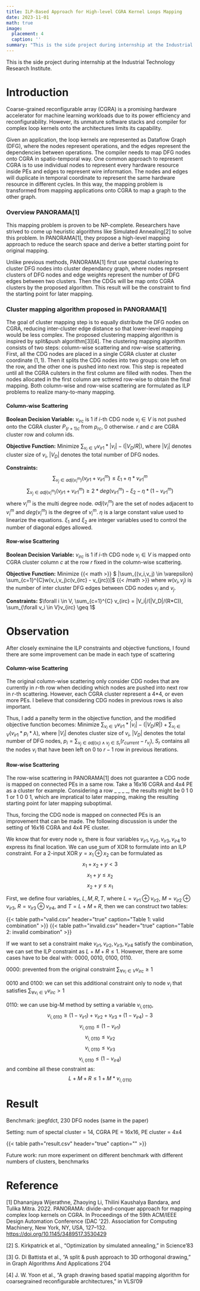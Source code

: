 ```yaml
---
title: ILP-Based Approach for High-level CGRA Kernel Loops Mapping  
date: 2023-11-01
math: true
image:
  placement: 4
  caption: ''
summary: "This is the side project during internship at the Industrial Technology Research Institute."
---
```

This is the side project during internship at the Industrial Technology Research Institute. 
<!-- When researching on CGRA mapping problem, I happened to read PANORAMA[1] and found some improvement could be made in the integer-linear programming (ILP) problem defined in the paper.   -->

# Introduction
Coarse-grained reconfigurable array (CGRA) is a promising hardware accelerator for machine learning workloads due to its power efficiency and reconfigurability. However, its unmature software stacks and compiler for complex loop kernels onto the architectures limits its capability. 

Given an application, the loop kernels are represented as Dataflow Graph (DFG), where the nodes represent operations, and the edges represent the dependencies between operations. The compiler needs to map DFG nodes onto CGRA in spatio-temporal way. One common approach to represent CGRA is to use individual nodes to represent every hardware resource inside PEs and edges to represent wire information. The nodes and edges will duplicate in temporal coordinate to represent the same hardware resource in different cycles. In this way, the mapping problem is transformed from mapping applications onto CGRA to map a graph to the other graph. 

### Overview PANORAMA[1]
This mapping problem is proven to be NP-complete. Researchers have strived to come up heuristic algorithms like Simulated Annealing[2] to solve this problem. In PANORAMA[1], they propose a high-level mapping approach to reduce the search space and derive a better starting point for original mapping.

Unlike previous methods, PANORAMA[1] first use spectal clustering to cluster DFG nodes into cluster dependancy graph, where nodes represent clusters of DFG nodes and edge weights represent the number of DFG edges between two clusters. Then the CDGs will be map onto CGRA clusters by the proposed algorithm. This result will be the constraint to find the starting point for later mapping. 

### Cluster mapping algorithm proposed in PANORAMA[1]
The goal of cluster mapping step is to equally distribute the DFG nodes on CGRA, reducing inter-cluster edge distance so that lower-level mapping would be less complex. The proposed clustering mapping algorithm is inspired by split&push algorithm[3][4]. The clustering mapping algorithm consists of two steps: column-wise scattering and row-wise scattering. First, all the CDG nodes are placed in a single CGRA cluster at cluster coordinate $(1,1)$. Then it splits the CDG nodes into two groups: one left on the row, and the other one is pushed into next row. This step is repeated until all the CGRA culsters in the first column are filled with nodes. 
Then the nodes allocated in the first column are scttered row-wise to obtain the final mapping. Both column-wise and row-wise scattering are formulated as ILP problems to realize many-to-many mapping. 

#### Column-wise Scattering 

**Boolean Decision Variable:** $v_{irc}$ is 1 if $i$-th CDG node $v_i \in V$ is not pushed onto the CGRA cluster $P_{(r+1)c}$ from $p_{rc}$, 0 otherwise. $r$ and $c$ are CGRA cluster row and column ids. 

**Objective Function:** Minimize $\sum_{v_i \in V}v_{ir1}*|v_i|-(|V_D / R|)$, where $|V_i|$ denotes cluster size of $v_i$, $|V_D|$ denotes the total number of DFG nodes.

**Constraints:** 
$$ \sum_{v_j \in adj(v_i^m)} (v_{jr1}+v_{ir1}^m) \leq \xi_1 + \eta * v_{ir1}^m$$
$$ \sum_{v_j \in adj(v_i^m)} (v_{jr1}+v_{ir1}^m) \geq 2 * deg(v_{ir1}^m) - \xi_2 - \eta * (1 - v_{ir1}^m)$$
where $v_i^m$ is the multi degree node. $adj(v_i^m)$ are the set of nodes adjacent to $v_i^m$ and $deg(v_i^m)$ is the degree of $v_i^m$. $\eta$ is a large constant value used to linearize the equations. $\xi_1$ and $\xi_2$ are integer variables used to control the number of diagonal edges allowed. 

#### Row-wise Scattering 

**Boolean Decision Variable:** $v_{irc}$ is 1 if $i$-th CDG node $v_i \in V$ is mapped onto CGRA cluster column $c$ at the row $r$ fixed in the column-wise scattering.

**Objective Function:** Minimize 
{{< math >}}
$ |\sum_{(v_i,v_j) \in \varepsilon} \sum_{c=1}^{C}w(v_i,v_j)*c*(v_{irc} - v_{jrc})|$
{{< /math >}}
where $w(v_i, v_j)$ is the number of inter cluster DFG edges between CDG nodes $v_i$ and $v_j$. 

**Constraints:** $\forall i \in V, \sum_{c=1}^{C} v_{irc} = |V_i|/(|V_D|/(R*C)), \sum_{\forall v_i \in V}v_{irc} \geq 1$
# Observation
After closely exminaine the ILP constraints and objective functions, I found there are some improvement can be made in each type of scattering
#### Column-wise Scattering
The original column-wise scattering only consider CDG nodes that are currently in $r$-th row when deciding which nodes are pushed into next row in $r$-th scattering. However, each CGRA cluster represent a 4*4, or even more PEs. I believe that considering CDG nodes in previous rows is also important.

Thus, I add a panelty term in the objective function, and the modified objective function becomes: Minimize $\sum_{v_i \in V}v_{ir1}*|v_i|-(|V_D / R|) + \sum_{v_i \in V} (v_{ir1} * p_i * \lambda)$, where $|V_i|$ denotes cluster size of $v_i$, $|V_D|$ denotes the total number of DFG nodes, $p_i = \sum_{v_j \in adj(v_i) \land v_j \in S_r}(r_{current} - r_{v_j})$, $S_r$ contains all the nodes $v_i$ that have been left on 0 to $r-1$ row in previous iterations.


#### Row-wise Scattering 
The row-wise scattering in PANORAMA[1] does not guarantee a CDG node is mapped on connected PEs in a same row. Take a 16x16 CGRA and 4x4 PE as a cluster for example. Considering a row _ _ _ _, the results might be 0 1 0 1 or 1 0 0 1, which are impratical to later mapping, making the resulting starting point for later mapping suboptimal. 

Thus, forcing the CDG node is mapped on connected PEs is an improvement that can be made. The following discussion is under the setting of 16x16 CGRA and 4x4 PE cluster. 

We know that for every node $v_i$, there is four variables $v_{ir1}, v_{ir2}, v_{ir3}, v_{ir4}$ to express its final location. We can use sum of XOR to formulate into an ILP constraint. For a 2-input XOR $y= x_1 \oplus x_2$ can be formulated as 
$$ x_1+x_2+y < 3$$
$$ x_1 + y \leqslant x_2$$
$$ x_2 + y \leqslant x_1$$

First, we define four variables, $L, M, R, T$, where $L=v_{ir1} \oplus v_{ir2}$, $M=v_{ir2} \oplus v_{ir3}$, $R=v_{ir3} \oplus v_{ir4}$, and $T = L + M + R$, then we can construct two tables:   

{{< table path="valid.csv" header="true" caption="Table 1: valid combination" >}}
{{< table path="invalid.csv" header="true" caption="Table 2: invalid combination" >}}

If we want to set a constraint make ${v_{ir1}, v_{ir2}, v_{ir3}, v_{ir4}}$ satisfy the combination, we can set the ILP constraint as $L+M+R \leqslant 1$. However, there are some cases have to be deal with: 0000, 0010, 0100, 0110.

0000: prevented from the original constraint $\sum_{\forall v_i \in V}v_{irc} \geq 1$

0010 and 0100: we can set this additional constraint only to node $v_i$ that satisfies $\sum_{\forall v_i \in V}v_{irc} > 1$

0110: we can use big-M method by setting a variable $v_{i,0110}$,
$$v_{i,0110} \geqslant (1-v_{ir1}) + v_{ir2} + v_{ir3} + (1-v_{ir4}) - 3 $$
$$v_{i,0110} \leqslant (1-v_{ir1})$$
$$v_{i,0110} \leqslant v_{ir2}$$
$$v_{i,0110} \leqslant v_{ir3}$$
$$v_{i,0110} \leqslant (1-v_{ir4})$$
and combine all these constraint as:
$$L+M+R \leqslant 1 + M* v_{i,0110}$$ 
# Result
Benchmark: jpegfdct, 230 DFG nodes (same in the paper)

Setting: num of spectal cluster = 14, CGRA PE = 16x16, PE cluster = 4x4

{{< table path="result.csv" header="true" caption="" >}}

Future work: 
run more experiment on different benchmark with different numbers of clusters, benchmarks
# Reference 
[1] Dhananjaya Wijerathne, Zhaoying Li, Thilini Kaushalya Bandara, and Tulika Mitra. 2022. PANORAMA: divide-and-conquer approach for mapping complex loop kernels on CGRA. In Proceedings of the 59th ACM/IEEE Design Automation Conference (DAC '22). Association for Computing Machinery, New York, NY, USA, 127–132. https://doi.org/10.1145/3489517.3530429

[2] S. Kirkpatrick et al., “Optimization by simulated  annealing,” in Science’83

[3] G. Di Battista et al., “A split & push approach to 3D orthogonal drawing,” in Graph Algorithms And Applications 2’04

[4] J. W. Yoon et al., “A graph drawing based spatial mapping algorithm for coarsegrained reconfigurable architectures,” in VLSI’09